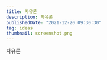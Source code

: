 ```yaml
---
title: 자유론
description: 자유론
publishedDate: "2021-12-20 09:30:30"
tag: ideas
thumbnail: screenshot.png
---
```


자유론

